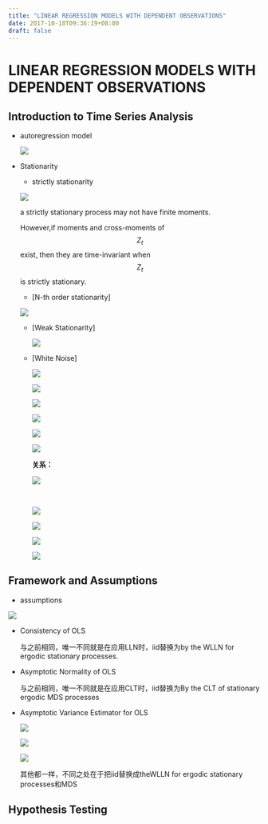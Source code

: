 ```yaml
---
title: "LINEAR REGRESSION MODELS WITH DEPENDENT OBSERVATIONS"
date: 2017-10-18T09:36:19+08:00
draft: false
---
```


# LINEAR REGRESSION MODELS WITH DEPENDENT OBSERVATIONS

## Introduction to Time Series Analysis

- autoregression model

  ![](26.JPG)

- Stationarity

  - strictly stationarity

  ![](27.JPG)

  a strictly stationary process may not have finite moments.

  However,if moments and cross-moments of $${Z_t}$$exist, then they
  are time-invariant when $${Z_t}$$ is strictly stationary.

  - [N-th order stationarity]

  ![](28.JPG)

  - [Weak Stationarity]

    ![](29.JPG)

  - [White Noise]

    ![](30.JPG)

    ![](31.jpg)

    ![](32.jpg)

    ![](42.jpg)

    ![](43.jpg)

    ![](34.jpg)

    **关系：**

    ![](44.jpg)

    ​

    ![](35.jpg)

    ![](45.JPG)

    ![](36.jpg)

    ![](37.jpg)

## Framework and Assumptions

- assumptions

![](38.JPG)

- Consistency of OLS

  与之前相同，唯一不同就是在应用LLN时，iid替换为by the WLLN for ergodic stationary processes.

- Asymptotic Normality of OLS

  与之前相同，唯一不同就是在应用CLT时，iid替换为By the CLT of stationary ergodic MDS processes

- Asymptotic Variance Estimator for OLS

  ![](39.JPG)

  ![](40.JPG)

  ![](41.JPG)

  其他都一样，不同之处在于把iid替换成theWLLN for ergodic stationary processes和MDS

## Hypothesis Testing